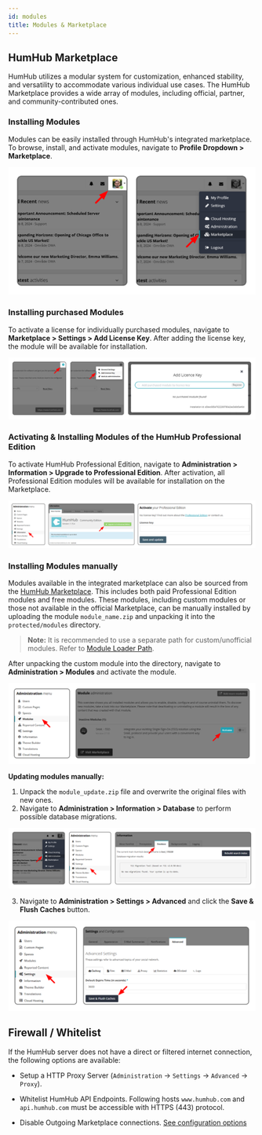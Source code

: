 ```yaml
---
id: modules
title: Modules & Marketplace
---
```



## HumHub Marketplace
HumHub utilizes a modular system for customization, enhanced stability, and versatility to accommodate various individual use cases. The HumHub Marketplace provides a wide array of modules, including official, partner, and community-contributed ones.

### Installing Modules
Modules can be easily installed through HumHub's integrated marketplace. To browse, install, and activate modules, navigate to **Profile Dropdown > Marketplace**.

![Navigate to Marketplace](images/hh-docs-navigate-to-marketplace.png)

### Installing purchased Modules
To activate a license for individually purchased modules, navigate to **Marketplace > Settings > Add License Key**. After adding the license key, the module will be available for installation.

![Add License Key](images/hh-docs-add-license-key.png)

### Activating & Installing Modules of the HumHub Professional Edition
To activate HumHub Professional Edition, navigate to **Administration > Information > Upgrade to Professional Edition**. After activation, all Professional Edition modules will be available for installation on the Marketplace.

![Activate Professional Edition](images/hh-docs-activate-pe.png)

### Installing Modules manually
Modules available in the integrated marketplace can also be sourced from the [HumHub Marketplace](https://marketplace.humhub.com/). This includes both paid Professional Edition modules and free modules. These modules, including custom modules or those not available in the official Marketplace, can be manually installed by uploading the module `module_name.zip` and unpacking it into the `protected/modules` directory.

> **Note:** It is recommended to use a separate path for custom/unofficial modules. Refer to [Module Loader Path](https://docs.humhub.org/docs/develop/environment/#module-loader-path).

After unpacking the custom module into the directory, navigate to **Administration > Modules** and activate the module.

![Activate Module](images/hh-docs-activate-module.png)

**Updating modules manually:**
1. Unpack the `module_update.zip` file and overwrite the original files with new ones.
2. Navigate to **Administration > Information > Database** to perform possible database migrations.

![Perform DB Migrations](images/hh-docs-perform-migrations.png)

3. Navigate to **Administration > Settings > Advanced** and click the **Save & Flush Caches** button.

![Flush Cache](images/hh-docs-flush-cache.png)

## Firewall / Whitelist

If the HumHub server does not have a direct or filtered internet connection, the following options are available:

- Setup a HTTP Proxy Server (`Administration` -> `Settings` -> `Advanced` -> `Proxy`).

- Whitelist HumHub API Endpoints. Following hosts `www.humhub.com` and `api.humhub.com` must be accessible with HTTPS (443) protocol.

- Disable Outgoing Marketplace connections. [See configuration options](config-options.md#marketplace)